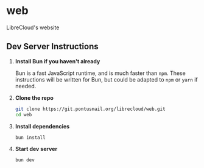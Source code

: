 # web

LibreCloud's website

## Dev Server Instructions

1. **Install Bun if you haven't already**

   Bun is a fast JavaScript runtime, and is much faster than `npm`. These instructions will be written for Bun, but could be adapted to `npm` or `yarn` if needed.

2. **Clone the repo**

   ```bash
   git clone https://git.pontusmail.org/librecloud/web.git
   cd web
   ```

3. **Install dependencies**

   ```bash
   bun install
   ```

4. **Start dev server**

   ```bash
   bun dev
   ```
